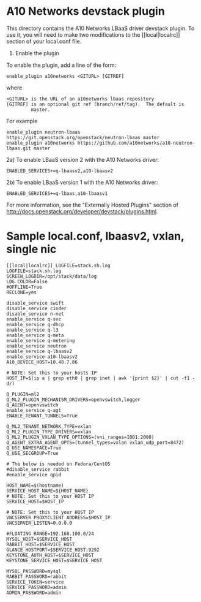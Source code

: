 A10 Networks devstack plugin
============================

This directory contains the A10 Networks LBaaS driver devstack plugin.
To use it, you will need to make two modifications to the [[local|localrc]]
section of your local.conf file.

1) Enable the plugin

To enable the plugin, add a line of the form:

    enable_plugin a10networks <GITURL> [GITREF]

where

    <GITURL> is the URL of an a10networks lbaas repository
    [GITREF] is an optional git ref (branch/ref/tag).  The default is
             master.

For example

    enable_plugin neutron-lbaas https://git.openstack.org/openstack/neutron-lbaas master
    enable_plugin a10networks https://github.com/a10networks/a10-neutron-lbaas.git master

2a) To enable LBaaS version 2 with the A10 Networks driver:

    ENABLED_SERVICES+=q-lbaasv2,a10-lbaasv2

2b) To enable LBaaS version 1 with the A10 Networks driver:

    ENABLED_SERVICES+=q-lbaas,a10-lbaasv1

For more information, see the "Externally Hosted Plugins" section of
http://docs.openstack.org/developer/devstack/plugins.html.

Sample local.conf, lbaasv2, vxlan, single nic
=============================================

```
[[local|localrc]] LOGFILE=stack.sh.log
LOGFILE=stack.sh.log
SCREEN_LOGDIR=/opt/stack/data/log
LOG_COLOR=False
#OFFLINE=True
RECLONE=yes

disable_service swift
disable_service cinder
disable_service n-net
enable_service q-svc
enable_service q-dhcp
enable_service q-l3
enable_service q-meta
enable_service q-metering
enable_service neutron
enable_service q-lbaasv2
enable_service a10-lbaasv2
A10_DEVICE_HOST=10.48.7.86

# NOTE: Set this to your hosts IP
HOST_IP=$(ip a | grep eth0 | grep inet | awk '{print $2}' | cut -f1 -d/)

Q_PLUGIN=ml2
Q_ML2_PLUGIN_MECHANISM_DRIVERS=openvswitch,logger
Q_AGENT=openvswitch
enable_service q-agt
ENABLE_TENANT_TUNNELS=True

Q_ML2_TENANT_NETWORK_TYPE=vxlan
Q_ML2_PLUGIN_TYPE_DRIVERS=vxlan
Q_ML2_PLUGIN_VXLAN_TYPE_OPTIONS=(vni_ranges=1001:2000)
Q_AGENT_EXTRA_AGENT_OPTS=(tunnel_types=vxlan vxlan_udp_port=8472)
Q_USE_NAMESPACE=True
Q_USE_SECGROUP=True

# The below is needed on Fedora/CentOS
#disable_service rabbit
#enable_service qpid

HOST_NAME=$(hostname)
SERVICE_HOST_NAME=${HOST_NAME}
# NOTE: Set this to your HOST IP
SERVICE_HOST=$HOST_IP

# NOTE: Set this to your HOST IP
VNCSERVER_PROXYCLIENT_ADDRESS=$HOST_IP
VNCSERVER_LISTEN=0.0.0.0

#FLOATING_RANGE=192.168.100.0/24
MYSQL_HOST=$SERVICE_HOST
RABBIT_HOST=$SERVICE_HOST
GLANCE_HOSTPORT=$SERVICE_HOST:9292
KEYSTONE_AUTH_HOST=$SERVICE_HOST
KEYSTONE_SERVICE_HOST=$SERVICE_HOST

MYSQL_PASSWORD=mysql
RABBIT_PASSWORD=rabbit
SERVICE_TOKEN=service
SERVICE_PASSWORD=admin
ADMIN_PASSWORD=admin
```